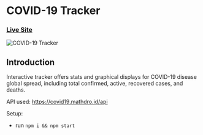 # COVID-19 Tracker


### [Live Site](http://cov-sars-2-tracker.surge.sh/)

![COVID-19 Tracker](https://i.ibb.co/X87BqVY/Screenshot-2020-04-13-at-10-14-58.png)

## Introduction
Interactive tracker offers stats and graphical displays for COVID-19 disease global spread, including total confirmed, active, recovered cases, and deaths.


API used: https://covid19.mathdro.id/api

Setup:
- run ```npm i && npm start```
